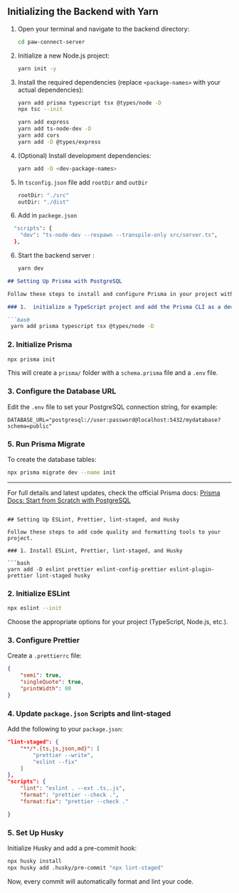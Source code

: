 ## Initializing the Backend with Yarn

1. Open your terminal and navigate to the backend directory:
    ```bash
    cd paw-connect-server
    ```

2. Initialize a new Node.js project:
    ```bash
    yarn init -y
    ```

3. Install the required dependencies (replace `<package-names>` with your actual dependencies):
    ```bash
    yarn add prisma typescript tsx @types/node -D
    npx tsc --init
    ```
    ```bash
    yarn add express
    yarn add ts-node-dev -D
    yarn add cors
    yarn add -D @types/express

    ```
    

4. (Optional) Install development dependencies:
    ```bash
    yarn add -D <dev-package-names>
    ```
5. In `tsconfig.json` file add `rootDir` and `outDir`
    ```bash
    rootDir: "./src"
    outDir: "./dist"
    ```

7. Add in `packege.json`
```bash
  "scripts": {
    "dev": "ts-node-dev --respawn --transpile-only src/server.ts",
  },

```
6. Start the backend server :
    ```bash
    yarn dev
    ```




````markdown
## Setting Up Prisma with PostgreSQL

Follow these steps to install and configure Prisma in your project with a PostgreSQL database.

### 1.  initialize a TypeScript project and add the Prisma CLI as a development dependency to it:

```bash
 yarn add prisma typescript tsx @types/node -D
````

### 2. Initialize Prisma

```bash
npx prisma init
```

This will create a `prisma/` folder with a `schema.prisma` file and a `.env` file.



### 3. Configure the Database URL

Edit the `.env` file to set your PostgreSQL connection string, for example:

```env
DATABASE_URL="postgresql://user:password@localhost:5432/mydatabase?schema=public"
```



### 5. Run Prisma Migrate

To create the database tables:

```bash
npx prisma migrate dev --name init
```
---

For full details and latest updates, check the official Prisma docs:
[Prisma Docs: Start from Scratch with PostgreSQL](https://www.prisma.io/docs/getting-started/setup-prisma/start-from-scratch/relational-databases-typescript-prismaPostgres)

```

## Setting Up ESLint, Prettier, lint-staged, and Husky

Follow these steps to add code quality and formatting tools to your project.

### 1. Install ESLint, Prettier, lint-staged, and Husky

```bash
yarn add -D eslint prettier eslint-config-prettier eslint-plugin-prettier lint-staged husky
```

### 2. Initialize ESLint

```bash
npx eslint --init
```

Choose the appropriate options for your project (TypeScript, Node.js, etc.).

### 3. Configure Prettier

Create a `.prettierrc` file:

```json
{
    "semi": true,
    "singleQuote": true,
    "printWidth": 80
}
```

### 4. Update `package.json` Scripts and lint-staged

Add the following to your `package.json`:

```json
"lint-staged": {
    "**/*.{ts,js,json,md}": [
        "prettier --write",
        "eslint --fix"
    ]
},
"scripts": {
    "lint": "eslint . --ext .ts,.js",
    "format": "prettier --check .",
    "format:fix": "prettier --check ."

}
```

### 5. Set Up Husky

Initialize Husky and add a pre-commit hook:

```bash
npx husky install
npx husky add .husky/pre-commit "npx lint-staged"
```

Now, every commit will automatically format and lint your code.
